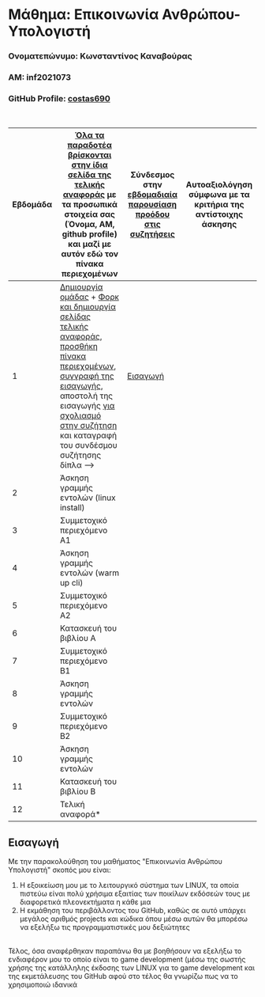 # Μάθημα: Επικοινωνία Ανθρώπου-Υπολογιστή

### Ονοματεπώνυμο: Κωνσταντίνος Καναβούρας   
### ΑΜ: inf2021073  
### GitHub Profile: [costas690](https://github.com/costas690)  
<br />


| Εβδομάδα | [Όλα τα παραδοτέα βρίσκονται στην ίδια σελίδα της τελικής αναφοράς](https://courses-ionio.github.io/help/deliverables/) με τα προσωπικά στοιχεία σας (Όνομα, ΑΜ, github profile) και μαζί με αυτόν εδώ τον πίνακα περιεχομένων | Σύνδεσμος στην [εβδομαδιαία παρουσίαση προόδου στις συζητήσεις](https://github.com/courses-ionio/help/discussions/categories/show-and-tell) | Αυτοαξιολόγηση σύμφωνα με τα κριτήρια της αντίστοιχης άσκησης |
| --- | --- | --- | --- |
| 1 |  [Δημιουργία ομάδας](https://github.com/courses-ionio/hci/discussions/1794) + [Φορκ και δημιουργία σελίδας τελικής αναφοράς](https://courses-ionio.github.io/help/guide/), [προσθήκη πίνακα περιεχομένων](https://raw.githubusercontent.com/courses-ionio/hci/master/README.md), [συγγραφή της εισαγωγής](https://courses-ionio.github.io/help/intro/), αποστολή της εισαγωγής [για σχολιασμό στην συζήτηση](https://github.com/courses-ionio/help/discussions/categories/show-and-tell) και καταγραφή του συνδέσμου συζήτησης δίπλα --> | [Εισαγωγή](https://github.com/courses-ionio/help/discussions/884) | |
| 2 | Άσκηση γραμμής εντολών (linux install) | | |
| 3 | Συμμετοχικό περιεχόμενο A1 | | |
| 4 | Άσκηση γραμμής εντολών (warm up cli) | | |
| 5 | Συμμετοχικό περιεχόμενο A2 | | |
| 6 | Κατασκευή του βιβλίου Α | | |
| 7 | Συμμετοχικό περιεχόμενο B1 | | |
| 8 | Άσκηση γραμμής εντολών | | |
| 9 | Συμμετοχικό περιεχόμενο B2 | | |
| 10 | Άσκηση γραμμής εντολών | | |
| 11 | Κατασκευή του βιβλίου Β | | |
| 12 | Τελική αναφορά* | | |

## Εισαγωγή 
Με την παρακολούθηση του μαθήματος "Επικοινωνία Ανθρώπου Υπολογιστή" σκοπός μου είναι:

1. Η εξοικείωση μου με το λειτουργικό σύστημα των LINUX, τα οποία πιστεύω είναι πολύ χρήσιμα εξαιτίας των ποικίλων εκδόσεών τους με διαφορετικά πλεονεκτήματα η κάθε μια
2. Η εκμάθηση του περιβάλλοντος του GitHub, καθώς σε αυτό υπάρχει μεγάλος αριθμός projects και κώδικα όπου μέσω αυτών θα μπορέσω να εξελήξω τις προγραμματιστικές μου δεξιώτητες  
<br />
Τέλος, όσα αναφέρθηκαν παραπάνω θα με βοηθήσουν να εξελήξω το ενδιαφέρον μου το οποίο είναι το game development (μέσω της σωστής χρήσης της κατάλληλης έκδοσης των LINUX για το game development και της εκμετάλευσης του GitHub αφού στο τέλος θα γνωρίζω πως να το χρησιμοποιώ ιδανικά
  

